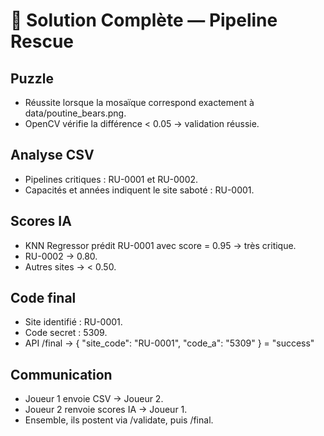 # 🔐 Solution Complète — Pipeline Rescue

## Puzzle
- Réussite lorsque la mosaïque correspond exactement à data/poutine_bears.png.  
- OpenCV vérifie la différence < 0.05 → validation réussie.

## Analyse CSV
- Pipelines critiques : RU-0001 et RU-0002.  
- Capacités et années indiquent le site saboté : RU-0001.

## Scores IA
- KNN Regressor prédit RU-0001 avec score = 0.95 → très critique.  
- RU-0002 → 0.80.  
- Autres sites → < 0.50.

## Code final
- Site identifié : RU-0001.  
- Code secret : 5309.  
- API /final → { "site_code": "RU-0001", "code_a": "5309" } = "success"

## Communication
- Joueur 1 envoie CSV → Joueur 2.  
- Joueur 2 renvoie scores IA → Joueur 1.  
- Ensemble, ils postent via /validate, puis /final.